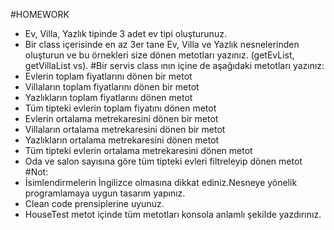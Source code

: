 #HOMEWORK
- Ev, Villa, Yazlık tipinde 3 adet ev tipi oluşturunuz.
- Bir class içerisinde en az 3er tane Ev, Villa ve Yazlık nesnelerinden oluşturun ve bu örnekleri size dönen metotları yazınız. (getEvList, getVillaList vs).
#Bir servis class ının içine de aşağıdaki metotları yazınız:
- Evlerin toplam fiyatlarını dönen bir metot
- Villaların toplam fiyatlarını dönen bir metot
- Yazlıkların toplam fiyatlarını dönen metot
- Tüm tipteki evlerin toplam fiyatını dönen metot
- Evlerin ortalama metrekaresini dönen bir metot
- Villaların ortalama metrekaresini dönen bir metot
- Yazlıkların ortalama metrekaresini dönen metot
- Tüm tipteki evlerin ortalama metrekaresini dönen metot
- Oda ve salon sayısına göre tüm tipteki evleri filtreleyip dönen metot
#Not:
- İsimlendirmelerin İngilizce olmasına dikkat ediniz.Nesneye yönelik programlamaya uygun tasarım yapınız.
- Clean code prensiplerine uyunuz.
- HouseTest metot içinde tüm metotları konsola anlamlı şekilde yazdırınız.
